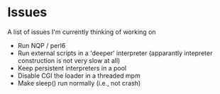 Issues
======

A list of issues I'm currently thinking of working on

* Run NQP / perl6
* Run external scripts in a 'deeper' interpreter 
  (apparantly intepreter construction is not very slow at all)
* Keep persistent interpreters in a pool
* Disable CGI the loader in a threaded mpm 
* Make sleep() run normally (i.e., not crash)

